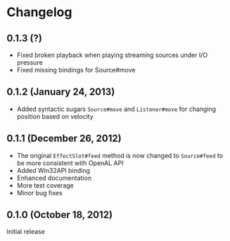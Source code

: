 # Changelog

## 0.1.3 (?)

- Fixed broken playback when playing streaming sources under I/O pressure
- Fixed missing bindings for Source#move

## 0.1.2 (January 24, 2013)

- Added syntactic sugars `Source#move` and `Listener#move` for changing
  position based on velocity

## 0.1.1 (December 26, 2012)

- The original `EffectSlot#feed` method is now changed to `Source#feed` to be
more consistent with OpenAL API
- Added Win32API binding
- Enhanced documentation
- More test coverage
- Minor bug fixes

## 0.1.0 (October 18, 2012)

Initial release
